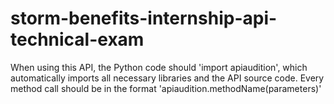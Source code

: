 # storm-benefits-internship-api-technical-exam

When using this API, the Python code should 'import apiaudition', which automatically imports all necessary libraries and the API source code. Every method call should be in the format 'apiaudition.methodName(parameters)'